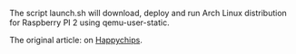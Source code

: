 The script launch.sh will download, deploy and run Arch Linux distribution
for Raspberry PI 2 using qemu-user-static.

The original article: on
[Happychips](https://kbeckmann.github.io/2017/05/26/QEMU-instead-of-cross-compiling/).
